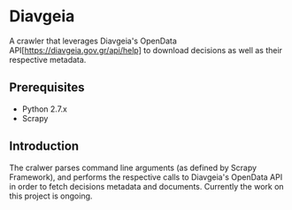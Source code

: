 Diavgeia
========

A crawler that leverages Diavgeia's OpenData API[https://diavgeia.gov.gr/api/help] to download decisions as well
as their respective metadata.

Prerequisites
-------------

 - Python 2.7.x
 - Scrapy

Introduction
------------

The cralwer parses command line arguments (as defined by Scrapy Framework), and
performs the respective calls to Diavgeia's OpenData API in order to fetch
decisions metadata and documents.
Currently the work on this project is ongoing.
